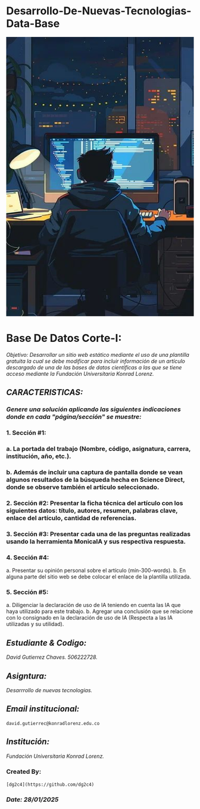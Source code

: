 # Desarrollo-De-Nuevas-Tecnologias-Data-Base
<p align="center">
  <img width="600" height="750" src="Assets/Developer programmer-Программист-разработчик.jpeg" alt="Desarrollo-De-Nuevas-Tecnologias-Data-Base">
</p>

# Base De Datos Corte-I:
*Objetivo: Desarrollar un sitio web estático mediante el uso de una plantilla gratuita la cual se debe modificar para incluir información de un artículo descargado de una de las bases de datos científicas a las que se tiene acceso mediante la Fundación Universitaria Konrad Lorenz.*

## *CARACTERISTICAS:*
### *Genere una solución aplicando las siguientes indicaciones donde en cada "página/sección" se muestre:*
### 1. Sección #1:
###    a. La portada del trabajo (Nombre, código, asignatura, carrera, institución, año, etc.).
###    b. Además de incluir una captura de pantalla donde se vean algunos resultados de la búsqueda hecha en Science Direct, donde se observe también el artículo seleccionado.
### 2. Sección #2: Presentar la ficha técnica del artículo con los siguientes datos: título, autores, resumen, palabras clave, enlace del artículo, cantidad de referencias.
### 3. Sección #3: Presentar cada una de las preguntas realizadas usando la herramienta MonicaIA y sus respectiva respuesta.
### 4. Sección #4:
  a. Presentar su opinión personal sobre el artículo (mín-300-words).
  b. En alguna parte del sitio web se debe colocar el enlace de la plantilla utilizada.
### 5. Sección #5: 
  a. Diligenciar la declaración de uso de IA teniendo en cuenta las IA que haya utilizado para este trabajo.
  b. Agregar una conclusión que se relacione con lo consignado en la declaración de uso de IA (Respecta a las IA utilizadas y su utilidad).

## *Estudiante & Codigo:* 
*David Gutierrez Chaves. 506222728.* 

## *Asigntura:* 
*Desarrrollo de nuevas tecnologias.*

## *Email institucional:* 
    david.gutierrec@konradlorenz.edu.co  

## *Institución:* 
*Fundación Universitaria Konrad Lorenz.*

### Created By:
    [dg2c4](https://github.com/dg2c4)

### *Date: 28/01/2025*
